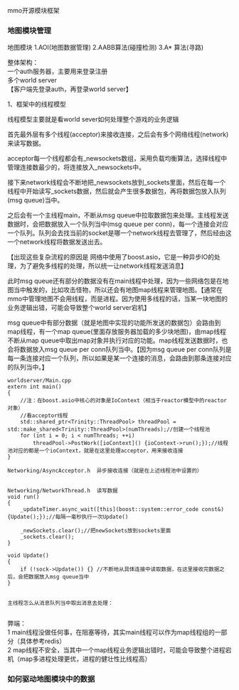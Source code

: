 
mmo开源模块框架

### 地图模块管理

地图模块  1.AOI(地图数据管理)    2.AABB算法(碰撞检测)   3.A* 算法(寻路)

整体架构：   <br>
一个auth服务器，主要用来登录注册   <br>
多个world server     <br>
【客户端先登录auth，再登录world server】


1、框架中的线程模型

线程模型主要就是看world sever如何处理整个游戏的业务逻辑

首先最外层有多个线程(acceptor)来接收连接，之后会有多个网络线程(network)来读写数据。

acceptor每一个线程都会有_newsockets数组，采用负载均衡算法，选择线程中管理连接数最少的，将连接放入_newsockets中。

接下来network线程会不断地把_newsockets放到_sockets里面，然后在每一个线程中开始读写_sockets数据，然后就会产生很多数据包，再将数据包放入队列(msg queue)当中。

之后会有一个主线程main，不断从msg queue中拉取数据包来处理。主线程发送数据时，会把数据放入一个队列当中(msg queue per conn)，每一个连接会对应一个队列。队列会去找当前的socket是哪一个network线程去管理了，然后经由这一个network线程将数据发送出去。

【出现这些复杂流程的原因是 网络中使用了boost.asio，它是一种异步IO的处理，为了避免多线程的处理，所以统一让network线程发送消息】

此时msg queue还有部分的数据没有在main线程中处理，因为一些网络包是在地图当中触发的，比如攻击怪物，所以还会有地图map线程来管理地图。【通常在mmo中管理地图不会用线程，而是进程。因为使用多线程的话，当某一块地图的业务逻辑出错，可能会导致整个world server宕机】

msg queue中有部分数据（就是地图中实现的功能所发送的数据包）会路由到map线程，有一个map queue(里面存放服务器加载的多少块地图)，由map线程不断从map queue中取出map对象并执行对应的功能。map线程发送数据时，也会将数据放入msg queue per conn队列当中。【因为msg queue per conn队列是每一条连接对应一个队列，所以如果是某一个连接的消息，会路由到那条连接对应的队列当中。】

```
worldserver/Main.cpp
extern int main()
{
    //注：在boost.asio中核心的对象是IoContext（相当于reactor模型中的reactor对象）
    //看acceptor线程
    std::shared_ptr<Trinity::ThreadPool> threadPool = std::make_shared<Trinity::ThreadPool>(numThreads);//创建一个线程池
    for (int i = 0; i < numThreads; ++i)
        threadPool->PostWork([ioContext]() {ioContext->run();});//线程池对应的都是一个ioContext，就是在这里处理acceptor，用来接收连接
}

Networking/AsyncAcceptor.h  异步接收连接（就是在上述线程池中设置的）


Networking/NetworkThread.h  读写数据
void run()
{
    _updateTimer.async_wait([this](boost::system::error_code const&) {Update();});//每隔一毫秒执行一次Update()

    _newSockets.clear();//把newSockets放到sockets里面
    _sockets.clear();
}

void Update()
{
    if (!sock->Update()) {} //不断地从具体连接中读取数据，在这里接收完数据之后，会把数据放入msg queue当中
}


主线程怎么从消息队列当中取出消息去处理：


```

弊端：   <br>
1 main线程没做任何事，在阻塞等待，其实main线程可以作为map线程组的一部分（具体参考redis）    <br>
2 map线程不安全，当其中一个map线程业务逻辑出错时，可能会导致整个进程宕机（map多进程处理更优，进程的健壮性比线程高）  <br>



### 如何驱动地图模块中的数据
